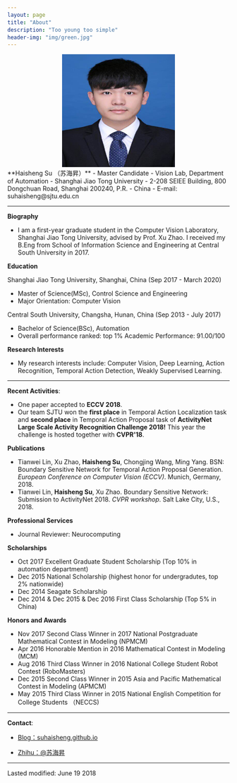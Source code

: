 ```yaml
---
layout: page
title: "About"
description: "Too young too simple"
header-img: "img/green.jpg"
---
```

<center>
<img src="/img/SHS.jpg" width=256 height=256 />
</center>
**Haisheng Su （苏海昇）**
- Master Candidate
- Vision Lab, Department of Automation
- Shanghai Jiao Tong University
- 2-208 SEIEE Building, 800 Dongchuan Road, Shanghai 200240, P.R. 
- China 
- E-mail: suhaisheng@sjtu.edu.cn

---

**Biography**
- I am a first-year graduate student in the Computer Vision Laboratory, Shanghai Jiao Tong University, advised by Prof. Xu Zhao. I received my B.Eng from School of Information Science and Engineering at Central South University in 2017.

**Education**

Shanghai Jiao Tong University, Shanghai, China (Sep 2017 - March 2020)
- Master of Science(MSc), Control Science and Engineering
- Major Orientation: Computer Vision

Central South University, Changsha, Hunan, China (Sep 2013 - July 2017)
- Bachelor of Science(BSc), Automation
- Overall performance ranked: top 1%   Academic Performance: 91.00/100

**Research Interests**
- My research interests include: Computer Vision, Deep Learning, Action Recognition, Temporal Action Detection, Weakly Supervised Learning.

---

**Recent Activities**:
- One paper accepted to **ECCV 2018**.
- Our team SJTU won the **first place** in Temporal Action Localization task and **second place** in Temporal Action Proposal task of **ActivityNet Large Scale Activity Recognition Challenge 2018!** This year the challenge is hosted together with **CVPR'18**.

**Publications**
- Tianwei Lin, Xu Zhao, **Haisheng Su**, Chongjing Wang, Ming Yang. BSN: Boundary Sensitive Network for Temporal Action Proposal Generation. *European Conference on Computer Vision (ECCV)*. Munich, Germany, 2018. 
- Tianwei Lin, **Haisheng Su**, Xu Zhao. Boundary Sensitive Network: Submission to ActivityNet 2018. *CVPR workshop*. Salt Lake City, U.S., 2018.

**Professional Services**
- Journal Reviewer: Neurocomputing

**Scholarships**
- Oct 2017 Excellent Graduate Student Scholarship (Top 10% in automation department)
- Dec 2015 National Scholarship (highest honor for undergradutes, top 2% nationwide)
- Dec 2014 Seagate Scholarship
- Dec 2014 & Dec 2015 & Dec 2016 First Class Scholarship (Top 5% in China)

**Honors and Awards**
- Nov 2017 Second Class Winner in 2017 National Postgraduate Mathematical Contest in Modeling (NPMCM)
- Apr 2016 Honorable Mention in 2016 Mathematical Contest in Modeling (MCM)
- Aug 2016 Third Class Winner in 2016 National College Student Robot Contest (RoboMasters)
- Dec 2015 Second Class Winner in 2015 Asia and Pacific Mathematical Contest in Modeling (APMCM)
- May 2015 Third Class Winner in 2015 National English Competition for College Students （NECCS)

---

**Contact**:

- [Blog：suhaisheng.github.io](suhaisheng.github.io)

- [Zhihu：@苏海昇](https://www.zhihu.com/people/sjtushs)

---
Lasted modified: June 19 2018






